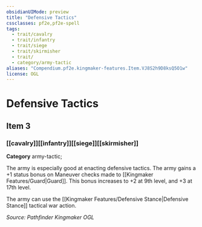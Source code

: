 ```yaml
---
obsidianUIMode: preview
title: "Defensive Tactics"
cssclasses: pf2e,pf2e-spell
tags:
  - trait/cavalry
  - trait/infantry
  - trait/siege
  - trait/skirmisher
  - trait/
  - category/army-tactic
aliases: "Compendium.pf2e.kingmaker-features.Item.VJ8S2h9D8ksQ5O1w"
license: OGL
---
```

# Defensive Tactics
## Item 3
### [[cavalry]][[infantry]][[siege]][[skirmisher]]

**Category** army-tactic; 




The army is especially good at enacting defensive tactics. The army gains a +1 status bonus on Maneuver checks made to [[Kingmaker Features/Guard|Guard]]. This bonus increases to +2 at 9th level, and +3 at 17th level.

The army can use the [[Kingmaker Features/Defensive Stance|Defensive Stance]] tactical war action.

*Source: Pathfinder Kingmaker*
*OGL*